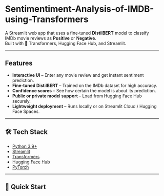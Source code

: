 # Sentimentiment-Analysis-of-IMDB-using-Transformers

A Streamlit web app that uses a fine‑tuned **DistilBERT** model to classify IMDb movie reviews as **Positive** or **Negative**.  
Built with 🤗 Transformers, Hugging Face Hub, and Streamlit.

---

## Features
- **Interactive UI** – Enter any movie review and get instant sentiment prediction.
- **Fine‑tuned DistilBERT** – Trained on the IMDb dataset for high accuracy.
- **Confidence scores** – See how certain the model is about its prediction.
- **Public or private model support** – Load from Hugging Face Hub securely.
- **Lightweight deployment** – Runs locally or on Streamlit Cloud / Hugging Face Spaces.

---

## 🛠️ Tech Stack
- [Python 3.9+](https://www.python.org/)
- [Streamlit](https://streamlit.io/)
- [Transformers](https://huggingface.co/docs/transformers/index)
- [Hugging Face Hub](https://huggingface.co/)
- [PyTorch](https://pytorch.org/)

---

## 🚀 Quick Start

